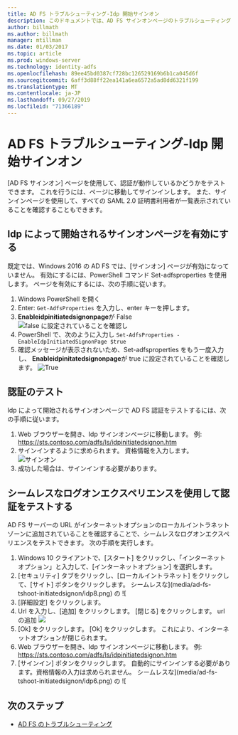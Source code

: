 ```yaml
---
title: AD FS トラブルシューティング-Idp 開始サインオン
description: このドキュメントでは、AD FS サインオンページのトラブルシューティングを行う方法について説明します。
author: billmath
ms.author: billmath
manager: mtillman
ms.date: 01/03/2017
ms.topic: article
ms.prod: windows-server
ms.technology: identity-adfs
ms.openlocfilehash: 89ee45bd0387cf728bc126529169b6b1ca045d6f
ms.sourcegitcommit: 6aff3d88ff22ea141a6ea6572a5ad8dd6321f199
ms.translationtype: MT
ms.contentlocale: ja-JP
ms.lasthandoff: 09/27/2019
ms.locfileid: "71366189"
---
```

# <a name="ad-fs-troubleshooting---idp-initiated-sign-on"></a>AD FS トラブルシューティング-Idp 開始サインオン
[AD FS サインオン] ページを使用して、認証が動作しているかどうかをテストできます。  これを行うには、ページに移動してサインインします。  また、サインインページを使用して、すべての SAML 2.0 証明書利用者が一覧表示されていることを確認することもできます。

## <a name="enable-the-idp-initiated-sign-on-page"></a>Idp によって開始されるサインオンページを有効にする
既定では、Windows 2016 の AD FS では、[サインオン] ページが有効になっていません。  有効にするには、PowerShell コマンド Set-adfsproperties を使用します。  ページを有効にするには、次の手順に従います。

1.  Windows PowerShell を開く
2.  Enter: `Get-AdfsProperties` を入力し、enter キーを押します。
3.  **Enableidpinitiatedsignonpage**が False ![false に設定されていることを確認し](media/ad-fs-tshoot-initiatedsignon/idp2.png)
4.  PowerShell で、次のように入力し `Set-AdfsProperties -EnableIdpInitiatedSignonPage $true`
5.  確認メッセージが表示されないため、Set-adfsproperties をもう一度入力し、 **Enableidpinitatedsignonpage**が true に設定されていることを確認します。
![True](media/ad-fs-tshoot-initiatedsignon/idp4.png)

## <a name="test-authentication"></a>認証のテスト
Idp によって開始されるサインオンページで AD FS 認証をテストするには、次の手順に従います。

1.  Web ブラウザーを開き、Idp サインオンページに移動します。  例: https://sts.contoso.com/adfs/ls/idpinitiatedsignon.htm
2.  サインインするように求められます。  資格情報を入力します。
![サインオン](media/ad-fs-tshoot-initiatedsignon/idp5.png)
3.  成功した場合は、サインインする必要があります。


## <a name="test-authentication-using-a-seamless-logon-experience"></a>シームレスなログオンエクスペリエンスを使用して認証をテストする
AD FS サーバーの URL がインターネットオプションのローカルイントラネットゾーンに追加されていることを確認することで、シームレスなログオンエクスペリエンスをテストできます。  次の手順を実行します。

1.  Windows 10 クライアントで、[スタート] をクリックし、「インターネットオプション」と入力して、[インターネットオプション] を選択します。
2.   [セキュリティ] タブをクリックし、[ローカルイントラネット] をクリックして、[サイト] ボタンをクリックします。
シームレスな](media/ad-fs-tshoot-initiatedsignon/idp8.png) の ![
1.  [詳細設定] をクリックします。
2.  Url を入力し、[追加] をクリックします。  [閉じる] をクリックします。
url の追加 ![](media/ad-fs-tshoot-initiatedsignon/idp9.png)
1.  [Ok] をクリックします。  [Ok] をクリックします。  これにより、インターネットオプションが閉じられます。
2.  Web ブラウザーを開き、Idp サインオンページに移動します。  例: https://sts.contoso.com/adfs/ls/idpinitiatedsignon.htm
3.  [サインイン] ボタンをクリックします。  自動的にサインインする必要があります。資格情報の入力は求められません。
シームレスな](media/ad-fs-tshoot-initiatedsignon/idp6.png) の ![

## <a name="next-steps"></a>次のステップ

- [AD FS のトラブルシューティング](ad-fs-tshoot-overview.md)
